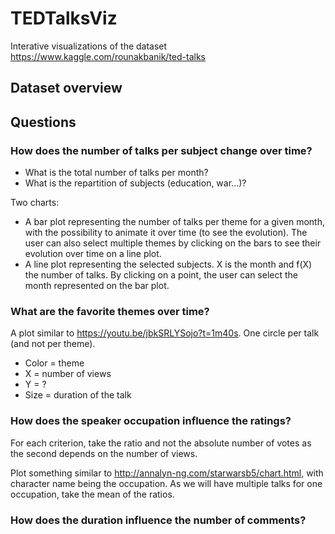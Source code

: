 # TEDTalksViz

Interative visualizations of the dataset https://www.kaggle.com/rounakbanik/ted-talks

## Dataset overview


## Questions

### How does the number of talks per subject change over time?

* What is the total number of talks per month?
* What is the repartition of subjects (education, war...)?

Two charts:

* A bar plot representing the number of talks per theme for a given month, with
the possibility to animate it over time (to see the evolution). The user can also
select multiple themes by clicking on the bars to see their evolution over time on
a line plot.
* A line plot representing the selected subjects. X is the month and f(X) the
number of talks. By clicking on a point, the user can select the month represented
on the bar plot.

### What are the favorite themes over time?

A plot similar to https://youtu.be/jbkSRLYSojo?t=1m40s. One circle per talk (and
not per theme).

* Color = theme
* X = number of views
* Y = ?
* Size = duration of the talk

### How does the speaker occupation influence the ratings?

For each criterion, take the ratio and not the absolute number of votes as the second
depends on the number of views.

Plot something similar to http://annalyn-ng.com/starwarsb5/chart.html, with character
name being the occupation. As we will have multiple talks for one occupation, take
the mean of the ratios.

### How does the duration influence the number of comments?
